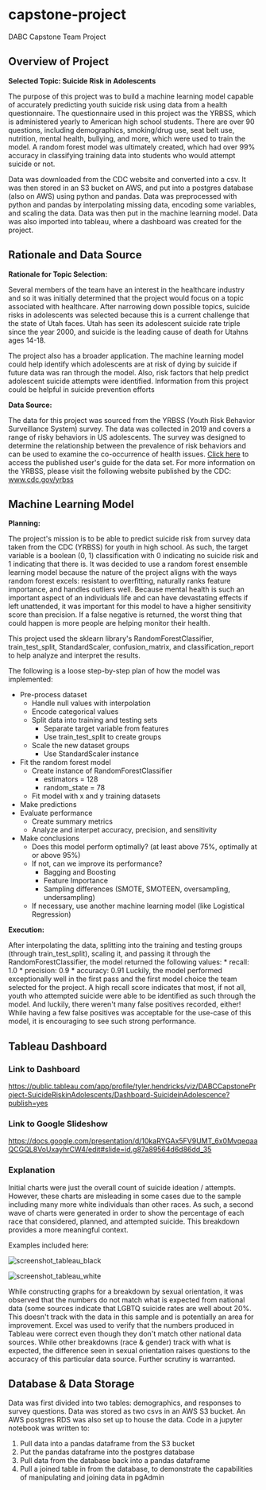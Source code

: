 # capstone-project
DABC Capstone Team Project

## Overview of Project

**Selected Topic: Suicide Risk in Adolescents**
 
The purpose of this project was to build a machine learning model capable of accurately predicting youth suicide risk using data from a health questionnaire. The questionnaire used in this project was the YRBSS, which is administered yearly to American high school students. There are over 90 questions, including demographics, smoking/drug use, seat belt use, nutrition, mental health, bullying, and more, which were used to train the model. A random forest model was ultimately created, which had over 99% accuracy in classifying training data into students who would attempt suicide or not. 

Data was downloaded from the CDC website and converted into a csv. It was then stored in an S3 bucket on AWS, and put into a postgres database (also on AWS) using python and pandas. Data was preprocessed with python and pandas by interpolating missing data, encoding some variables, and scaling the data. Data was then put in the machine learning model. Data was also imported into tableau, where a dashboard was created for the project. 


## Rationale and Data Source

**Rationale for Topic Selection:**

Several members of the team have an interest in the healthcare industry and so it was initially determined that the project would focus on a topic associated with healthcare. After narrowing down possible topics, suicide risks in adolescents was selected because this is a current challenge that the state of Utah faces. Utah has seen its adolescent suicide rate triple since the year 2000, and suicide is the leading cause of death for Utahns ages 14-18. 

The project also has a broader application. The machine learning model could help identify which adolescents are at risk of dying by suicide if future data was ran through the model. Also, risk factors that help predict adolescent suicide attempts were identified. Information from this project could be helpful in suicide prevention efforts

**Data Source:**

The data for this project was sourced from the YRBSS (Youth Risk Behavior Surveillance System) survey. The data was collected in 2019 and covers a range of risky behaviors in US adolescents. The survey was designed to determine the relationship between the prevalence of risk behaviors and can be used to examine the co-occurrence of health issues. [Click here](https://github.com/tylerah/capstone-project/blob/main/data/2019_National_YRBS_Data_Users_Guide.pdf) to access the published user's guide for the data set. For more information on the YRBSS, please visit the following website published by the CDC: www.cdc.gov/yrbss


## Machine Learning Model

**Planning:**

The project's mission is to be able to predict suicide risk from survey data taken from the CDC (YRBSS) for youth in high school. As such, the target variable is a boolean (0, 1) classification with 0 indicating no suicide risk and 1 indicating that there is. It was decided to use a random forest ensemble learning model because the nature of the project aligns with the ways random forest excels: resistant to overfitting, naturally ranks feature importance, and handles outliers well. 
Because mental health is such an important aspect of an individuals life and can have devastating effects if left unattended, it was important for this model to have a higher sensitivity score than precision. If a false negative is returned, the worst thing that could happen is more people are helping monitor their health.

This project used the sklearn library's RandomForestClassifier, train_test_split, StandardScaler, confusion_matrix, and classification_report to help analyze and interpret the results.

The following is a loose step-by-step plan of how the model was implemented:
* Pre-process dataset
    * Handle null values with interpolation
    * Encode categorical values
    * Split data into training and testing sets
        * Separate target variable from features
        * Use train_test_split to create groups
    * Scale the new dataset groups
        * Use StandardScaler instance
* Fit the random forest model
    * Create instance of RandomForestClassifier
        * estimators = 128
        * random_state = 78
    * Fit model with x and y training datasets
* Make predictions
* Evaluate performance
    * Create summary metrics
    * Analyze and interpet accuracy, precision, and sensitivity
* Make conclusions
    * Does this model perform optimally? (at least above 75%, optimally at or above 95%)
    * If not, can we improve its performance?
        * Bagging and Boosting
        * Feature Importance
        * Sampling differences (SMOTE, SMOTEEN, oversampling, undersampling)
    * If necessary, use another machine learning model (like Logistical Regression)

**Execution:**

After interpolating the data, splitting into the training and testing groups (through train_test_split), scaling it, and passing it through the RandomForestClassifier, the model returned the following values:
    * recall: 1.0
    * precision: 0.9
    * accuracy: 0.91
Luckily, the model performed exceptionally well in the first pass and the first model choice the team selected for the project. A high recall score indicates that most, if not all, youth who attempted suicide were able to be identified as such through the model. And luckily, there weren't many false positives recorded, either! While having a few false positives was acceptable for the use-case of this model, it is encouraging to see such strong performance.


## Tableau Dashboard

### Link to Dashboard
https://public.tableau.com/app/profile/tyler.hendricks/viz/DABCCapstoneProject-SuicideRiskinAdolescents/Dashboard-SuicideinAdolescence?publish=yes

### Link to Google Slideshow
https://docs.google.com/presentation/d/10kaRYGAx5FV9UMT_6x0MvqeqaaQCGQL8VoUxayhrCW4/edit#slide=id.g87a89564d6d86dd_35

### Explanation
Initial charts were just the overall count of suicide ideation / attempts. However, these charts are misleading in some cases due to the sample including many more white individuals than other races. As such, a second wave of charts were generated in order to show the percentage of each race that considered, planned, and attempted suicide. This breakdown provides a more meaningful context. 

Examples included here:

![screenshot_tableau_black](https://user-images.githubusercontent.com/104606662/193771890-2a40e3ef-2be1-4376-9450-205271bb30d7.png)

![screenshot_tableau_white](https://user-images.githubusercontent.com/104606662/193771916-da8f969f-fb39-43f0-9a69-73708b016f62.png)

While constructing graphs for a breakdown by sexual orientation, it was observed that the numbers do not match what is expected from national data (some sources indicate that LGBTQ suicide rates are well about 20%. This doesn't track with the data in this sample and is potentially an area for improvement. Excel was used to verify that the numbers produced in Tableau were correct even though they don't match other national data sources. While other breakdowns (race & gender) track with what is expected, the difference seen in sexual orientation raises questions to the accuracy of this particular data source. Further scrutiny is warranted. 

## Database & Data Storage

Data was first divided into two tables: demographics, and responses to survey questions. Data was stored as two csvs in an AWS S3 bucket. An AWS postgres RDS was also set up to house the data. Code in a jupyter notebook was written to:
1. Pull data into a pandas dataframe from the S3 bucket
2. Put the pandas dataframe into the postgres database
3. Pull data from the database back into a pandas dataframe
4. Pull a joined table in from the database, to demonstrate the capabilities of manipulating and joining data in pgAdmin
